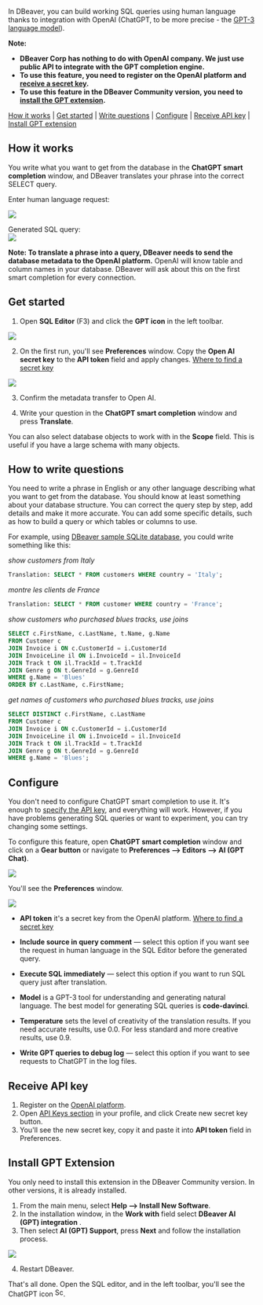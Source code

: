 In DBeaver, you can build working SQL queries using human language thanks to integration with OpenAI (ChatGPT, to be more precise - the [GPT-3 language model](https://platform.openai.com/docs/models/gpt-3)).

**Note:**
- **DBeaver Corp has nothing to do with OpenAI company. We just use public API to integrate with the GPT completion engine.**
- **To use this feature, you need to register on the OpenAI platform and [receive a secret key](#receive-api-key).**
- **To use this feature in the DBeaver Community version, you need to [install the GPT extension](#install-gpt-extension).**

[How it works](#how-it-works) |
[Get started](#get-started) |
[Write questions](#how-to-write-questions) |
[Configure](#configure) |
[Receive API key](#receive-api-key) |
[Install GPT extension](#install-gpt-extension)

## How it works

You write what you want to get from the database in the **ChatGPT smart completion** window, and DBeaver translates your phrase into the correct SELECT query.

Enter human language request:  

![](images/ai/ai_smart_assistance_1.png)

Generated SQL query:  
![](images/ai/ai_smart_assistance_2.png)

**Note: To translate a phrase into a query, DBeaver needs to send the database metadata to the OpenAI platform.** OpenAI will know table and column names in your database. DBeaver will ask about this on the first smart completion for every connection.


## Get started

1. Open **SQL Editor** (F3) and click the **GPT icon** in the left toolbar.

![](images/ai/ai_smart_assistance_3.png)

2. On the first run, you'll see **Preferences** window. Copy the **Open AI secret key** to the **API token** field and apply changes. [Where to find a secret key](#receive-api-key)

![](images/ai/ai_smart_assistance_4.png)

3. Confirm the metadata transfer to Open AI.

4. Write your question in the **ChatGPT smart completion** window and press **Translate**.

You can also select database objects to work with in the **Scope** field. This is useful if you have a large schema with many objects.

## How to write questions

You need to write a phrase in English or any other language describing what you want to get from the database. You should know at least something about your database structure. You can correct the query step by step, add details and make it more accurate. You can add some specific details, such as how to build a query or which tables or columns to use.

For example, using [DBeaver sample SQLite database](Sample-Database), you could write something like this:

_show customers from Italy_

```SQL
Translation: SELECT * FROM customers WHERE country = 'Italy';
```

_montre les clients de France_
```SQL
Translation: SELECT * FROM customer WHERE country = 'France';
```

_show customers who purchased blues tracks, use joins_

```SQL
SELECT c.FirstName, c.LastName, t.Name, g.Name
FROM Customer c
JOIN Invoice i ON c.CustomerId = i.CustomerId
JOIN InvoiceLine il ON i.InvoiceId = il.InvoiceId
JOIN Track t ON il.TrackId = t.TrackId
JOIN Genre g ON t.GenreId = g.GenreId
WHERE g.Name = 'Blues'
ORDER BY c.LastName, c.FirstName;
```

_get names of customers who purchased blues tracks, use joins_

```SQL
SELECT DISTINCT c.FirstName, c.LastName
FROM Customer c
JOIN Invoice i ON c.CustomerId = i.CustomerId
JOIN InvoiceLine il ON i.InvoiceId = il.InvoiceId
JOIN Track t ON il.TrackId = t.TrackId
JOIN Genre g ON t.GenreId = g.GenreId
WHERE g.Name = 'Blues';
```



## Configure

You don't need to configure ChatGPT smart completion to use it. It's enough to [specify the API key](#get-started), and everything will work. However, if you have problems generating SQL queries or want to experiment, you can try changing some settings.

To configure this feature, open **ChatGPT smart completion** window and click on a **Gear button** or navigate to **Preferences —> Editors —> AI (GPT Chat)**.

![](images/ai/ai_smart_assistance_5.png)

You'll see the **Preferences** window.

![](images/ai/ai_smart_assistance_6.png)

- **API token** it's a secret key from the OpenAI platform. [Where to find a secret key](#receive-api-key)

- **Include source in query comment** — select this option if you want see the request in human language in the SQL Editor before the generated query.

- **Execute SQL immediately** — select this option if you want to run SQL query just after translation.

- **Model** is a GPT-3 tool for understanding and generating natural language. The best model for generating SQL queries is **code-davinci**.

- **Temperature** sets the level of creativity of the translation results. If you need accurate results, use 0.0. For less standard and more creative results, use 0.9.

- **Write GPT queries to debug log** — select this option if you want to see requests to ChatGPT in the log files.


## Receive API key

1. Register on the [OpenAI platform](https://openai.com/api/).
2. Open [API Keys section](https://platform.openai.com/account/api-keys) in your profile, and click Create new secret key button.
3. You'll see the new secret key, copy it and paste it into **API token** field in Preferences.

## Install GPT Extension

You only need to install this extension in the DBeaver Community version. In other versions, it is already installed.

1. From the main menu, select **Help —> Install New Software**.
2. In the installation window, in the **Work with** field select **DBeaver AI (GPT) integration** .
3. Then select **AI (GPT) Support**, press **Next** and follow the installation process.

![](images/ai/ai_smart_assistance_7.png)

4. Restart DBeaver.

That's all done. Open the SQL editor, and in the left toolbar, you'll see the ChatGPT icon <img width="17" alt="Screenshot 2023-02-07 at 01 40 29" src="https://user-images.githubusercontent.com/12581569/217119031-3be579ea-51db-4648-88fa-de4a3cafdba8.png">.
